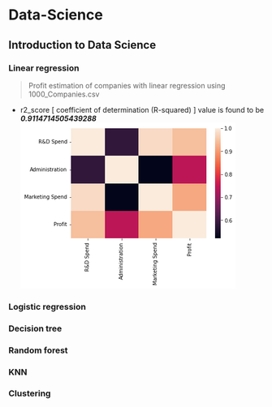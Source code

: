 # Data-Science
## Introduction to Data Science
### Linear regression
> Profit estimation of companies with linear regression using 1000_Companies.csv
  - r2_score [ coefficient of determination (R-squared) ] value is found to be ***0.9114714505439288***
![Correlation matrix](/images/heatmap.png)
### Logistic regression
### Decision tree
### Random forest
### KNN
### Clustering
